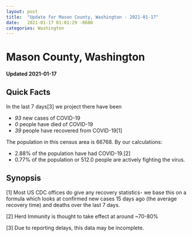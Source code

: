 ```yaml
---
layout: post
title:  "Update for Mason County, Washington - 2021-01-17"
date:   2021-01-17 01:01:29 -0600
categories: Washington
---
```


# Mason County, Washington
#### Updated 2021-01-17

## Quick Facts

In the last 7 days[3] we project there have been
- *93* new cases of COVID-19
- *0* people have died of COVID-19
- *39* people have recovered from COVID-19[1]

The population in this census area is 66768. By our calculations:
- 2.88% of the population have had COVID-19.[2]
- 0.77% of the population or 512.0 people are actively fighting the virus.

## Synopsis




[1] Most US CDC offices do give any recovery statistics- we base this on a formula which looks at confirmed new cases
15 days ago (the average recovery time) and deaths over the last 7 days.

[2] Herd Immunity is thought to take effect at around ~70-80%

[3] Due to reporting delays, this data may be incomplete.
 
    